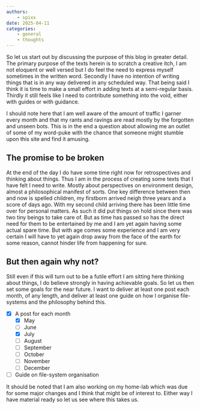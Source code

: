 ```yaml
---
authors:
    - spixx
date: 2025-04-11
categories:
    - general
    - thoughts
---
```

So let us start out by discussing the purpose of this blog in greater detail. The primary purpose of the texts herein is to scratch a creative itch, I am not eloquent or well versed but I do feel the need to express myself sometimes in the written word. Secondly I have no intention of writing things that is in any way delivered in any scheduled way. That being said I think it is time to make a small effort in adding texts at a semi-regular basis. Thirdly it still feels like I need to contribute something into the void, either with guides or with guidance.

I should note here that I am well aware of the amount of traffic I garner every month and that my rants and ravings are read mostly by the forgotten and unseen bots. This is in the end a question about allowing me an outlet of some of my word-puke with the chance that someone might stumble upon this site and find it amusing.

<!-- more -->

## The promise to be broken
At the end of the day I do have some time right now for retrospectives and thinking about things. Thus I am in the process of creating some texts that I have felt I need to write. Mostly about perspectives on environment design, almost a philosophical manifest of sorts. One key difference between then and now is spelled children, my firstborn arrived neigh three years and a score of days ago. With my second child arriving there has been little time over for personal matters. As such it did put things on hold since there was two tiny beings to take care of. But as time has passed so has the direct need for them to be entertained by me and I am yet again having some actual spare time. But with age comes some experience and I am very certain I will have to yet again drop away from the face of the earth for some reason, cannot hinder life from happening for sure.

## But then again why not?
Still even if this will turn out to be a futile effort I am sitting here thinking about things, I do believe strongly in having achievable goals. So let us then set some goals for the near future. I want to deliver at least one post each month, of any length, and deliver at least one guide on how I organise file-systems and the philosophy behind this.

- [x] A post for each month
	- [x] May
	- [ ] June
	- [x] July
	- [ ] August
	- [ ] September
	- [ ] October
	- [ ] November
	- [ ] December
- [ ] Guide on file-system organisation

It should be noted that I am also working on my home-lab which was due for some major changes and I think that might be of interest to. Either way I have material ready so let us see where this takes us.
